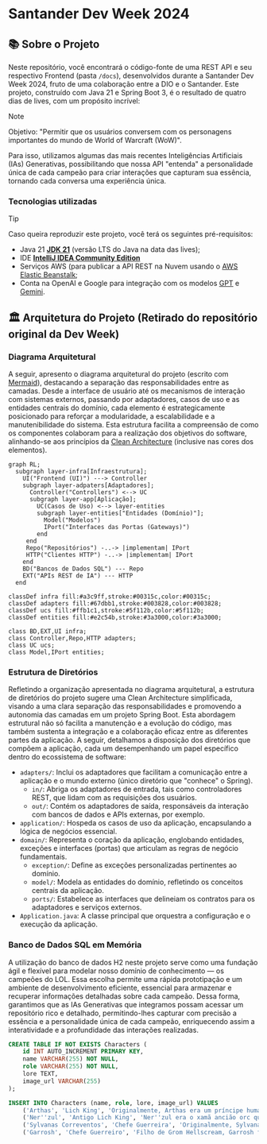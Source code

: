 
# Santander Dev Week 2024

## 📚 Sobre o Projeto

Neste repositório, você encontrará o código-fonte de uma REST API e seu respectivo Frontend (pasta `/docs`), desenvolvidos durante a Santander Dev Week 2024, fruto de uma colaboração entre a DIO e o Santander. Este projeto, construído com Java 21 e Spring Boot 3, é o resultado de quatro dias de lives, com um propósito incrível: 

> [!NOTE]
> Objetivo: "Permitir que os usuários conversem com os personagens importantes do mundo de World of Warcraft (WoW)".

Para isso, utilizamos algumas das mais recentes Inteligências Artificiais (IAs) Generativas, possibilitando que nossa API "entenda" a personalidade única de cada campeão para criar interações que capturam sua essência, tornando cada conversa uma experiência única.

### Tecnologias utilizadas

> [!TIP]
> Caso queira reproduzir este projeto, você terá os seguintes pré-requisitos:
> - Java 21 **[JDK 21](https://www.oracle.com/br/java/technologies/downloads/#java21)** (versão LTS do Java na data das lives);
> - IDE **[IntelliJ IDEA Community Edition](https://www.jetbrains.com/idea/download)** 
> - Serviços AWS (para publicar a API REST na Nuvem usando o [AWS Elastic Beanstalk](https://aws.amazon.com/elasticbeanstalk);
> - Conta na OpenAI e Google para integração com os modelos [GPT](https://platform.openai.com/docs/api-reference/chat/create) e [Gemini](https://ai.google.dev/tutorials/rest_quickstart#text-only_input).
>

## 🏛️ Arquitetura do Projeto (Retirado do repositório original da Dev Week)

### Diagrama Arquitetural
A seguir, apresento o diagrama arquitetural do projeto (escrito com [Mermaid](https://mermaid.js.org/)), destacando a separação das responsabilidades entre as camadas. Desde a interface de usuário até os mecanismos de interação com sistemas externos, passando por adaptadores, casos de uso e as entidades centrais do domínio, cada elemento é estrategicamente posicionado para reforçar a modularidade, a escalabilidade e a manutenibilidade do sistema. Esta estrutura facilita a compreensão de como os componentes colaboram para a realização dos objetivos do software, alinhando-se aos princípios da [Clean Architecture](https://blog.cleancoder.com/uncle-bob/2012/08/13/the-clean-architecture.html) (inclusive nas cores dos elementos).

```mermaid
graph RL;
  subgraph layer-infra[Infraestrutura];
    UI("Frontend (UI)") ---> Controller
    subgraph layer-adpaters[Adaptadores];
      Controller("Controllers") <--> UC
      subgraph layer-app[Aplicação];
        UC(Casos de Uso) <--> layer-entities
        subgraph layer-entities["Entidades (Domínio)"];
          Model("Modelos")
          IPort("Interfaces das Portas (Gateways)")
        end
     end
     Repo("Repositórios") -..-> |implementam| IPort
     HTTP("Clientes HTTP") -..-> |implementam| IPort
    end
    BD("Bancos de Dados SQL") --- Repo
    EXT("APIs REST de IA") --- HTTP
  end

classDef infra fill:#a3c9ff,stroke:#00315c,color:#00315c;
classDef adapters fill:#67dbb1,stroke:#003828,color:#003828;
classDef ucs fill:#ffb1c1,stroke:#5f112b,color:#5f112b;
classDef entities fill:#e2c54b,stroke:#3a3000,color:#3a3000;

class BD,EXT,UI infra;
class Controller,Repo,HTTP adapters;
class UC ucs;
class Model,IPort entities;
```

### Estrutura de Diretórios

Refletindo a organização apresentada no diagrama arquitetural, a estrutura de diretórios do projeto sugere uma Clean Architecture simplificada, visando a uma clara separação das responsabilidades e promovendo a autonomia das camadas em um projeto Spring Boot. Esta abordagem estrutural não só facilita a manutenção e a evolução do código, mas também sustenta a integração e a colaboração eficaz entre as diferentes partes da aplicação. A seguir, detalhamos a disposição dos diretórios que compõem a aplicação, cada um desempenhando um papel específico dentro do ecossistema de software:

-   `adapters/`: Inclui os adaptadores que facilitam a comunicação entre a aplicação e o mundo externo (único diretório que "conhece" o Spring).
    -   `in/`: Abriga os adaptadores de entrada, tais como controladores REST, que lidam com as requisições dos usuários.
    -   `out/`: Contém os adaptadores de saída, responsáveis da interação com bancos de dados e APIs externas, por exemplo.
-   `application/`: Hospeda os casos de uso da aplicação, encapsulando a lógica de negócios essencial.
-   `domain/`: Representa o coração da aplicação, englobando entidades, exceções e interfaces (portas) que articulam as regras de negócio fundamentais.
    -   `exception/`: Define as exceções personalizadas pertinentes ao domínio.
    -   `model/`: Modela as entidades do domínio, refletindo os conceitos centrais da aplicação.
    -   `ports/`: Estabelece as interfaces que delineiam os contratos para os adaptadores e serviços externos.
-   `Application.java`: A classe principal que orquestra a configuração e o execução da aplicação.

### Banco de Dados SQL em Memória

A utilização do banco de dados H2 neste projeto serve como uma fundação ágil e flexível para modelar nosso domínio de conhecimento — os campeões do LOL. Essa escolha permite uma rápida prototipação e um ambiente de desenvolvimento eficiente, essencial para armazenar e recuperar informações detalhadas sobre cada campeão. Dessa forma, garantimos que as IAs Generativas que integramos possam acessar um repositório rico e detalhado, permitindo-lhes capturar com precisão a essência e a personalidade única de cada campeão, enriquecendo assim a interatividade e a profundidade das interações realizadas.

```sql
CREATE TABLE IF NOT EXISTS Characters (
    id INT AUTO_INCREMENT PRIMARY KEY,
    name VARCHAR(255) NOT NULL,
    role VARCHAR(255) NOT NULL,
    lore TEXT,
    image_url VARCHAR(255)
);

INSERT INTO Characters (name, role, lore, image_url) VALUES
    ('Arthas', 'Lich King', 'Originalmente, Arthas era um príncipe humano e o filho do Rei Terenas Menethil II, governante de Lordaeron. Ele foi treinado como um paladino e era altamente respeitado por suas habilidades e liderança. No entanto, sua história toma um rumo sombrio quando ele se torna obcecado em salvar seu reino da praga dos mortos-vivos, liderada pelo Lich King, Ner''zhul. Arthas embarca em uma jornada para derrotar Ner''zhul, mas acaba caindo em desespero e corrupção. Ele renuncia aos seus votos de paladino, empunha a espada rúnica chamada "Frostmourne" e se torna um agente do Lich King. Arthas se transforma no próprio Lich King e lidera o Flagelo em uma cruzada para subjugar Azeroth. O Lich King Arthas é caracterizado por sua crueldade implacável, determinação obstinada, frieza emocional, arrogância, inteligência estratégica, domínio sobre o Flagelo e sede insaciável por vingança. Arthas, como o Lich King, é conhecido por sua frase marcante "Frostmourne hungers". Essa frase é muitas vezes proferida como um aviso sinistro antes de um combate, referindo-se à sede insaciável da espada rúnica Frostmourne por almas.', 'https://bnetcmsus-a.akamaihd.net/cms/blog_header/a6/A6R806U7HJTN1650384185893.png'),
    ('Ner''zul', 'Antigo Lich King', 'Ner''zul era o xamã ancião orc que foi enganado e fez o pacto de sangue com Kil''Jaeden, lorde demônio da Legião Ardente, se arrependendo depois. Ainda assim ele virou um orco com coração obscurecido, corrompido e cheio de sede de conquista. Pode-se considera-lo responsável em boa parte pela destruição de Draenor, que levou os remanescentes do planeta ao Twisting Nether, agora renomeado como Outland. Mais tarde ele se tornaria a mais sinistra, perversa e maligna entidade em Azeroth, o Lich King, líder absoluto e supremo comandante do exercito conhecido como flagelo morto-vivo. Ner''zhul, como o Lich King, é conhecido por sua astúcia estratégica, manipulação sinistra, conexão profunda com as artes sombrias, sede de poder absoluto e habilidade de controlar o Flagelo. Uma frase marcante associada a Ner''zhul, especialmente como o Lich King, é "All will serve". Essa frase reflete a vontade do Lich King de subjugar todos os seres vivos sob seu controle, transformando-os em servos do Flagelo.', 'https://static.wikia.nocookie.net/wowwiki/images/e/e7/Nerzhul_Lich_King.jpg/revision/latest?cb=20170904082616'),
    ('Sylvanas Correventos', 'Chefe Guerreira', 'Originalmente, Sylvanas era uma alta-elfa, a Ranger-General de Quel''Thalas, um reino élfico. No entanto, durante a Terceira Guerra, ela foi morta por Arthas Menethil, o Lich King, e transformada em uma Renegada, uma morta-viva. A partir daí, ela se tornou uma líder formidável e controversa. Ao longo das expansões de WoW, Sylvanas desempenhou vários papéis, desde líder dos Renegados até Chefe Guerreira da Horda. Ela é conhecida por suas ações controversas e moralmente cinzentas, muitas vezes agindo em busca de poder e sobrevivência para seu povo, independentemente das consequências. é marcada por sua determinação incansável, astúcia implacável, complexidade emocional, senso de sobrevivência aguçado e uma mistura de desespero e amargura de sua condição como uma Banshee Rainha. Uma frase característica associada a Sylvanas Windrunner é "Dark Lady watch over you". Essa expressão é usada por Sylvanas como uma bênção ou despedida, referindo-se a ela mesma como a "Dark Lady", a líder dos Renegados.', 'https://lendasdeazeroth.com.br/wp-content/uploads/2013/11/sylvanas-windrunner-07-scaled.jpg'),
    ('Garrosh', 'Chefe Guerreiro', 'Filho de Grom Hellscream, Garrosh foi um líder polêmico da Horda, servindo como Warchief durante um período conturbado. Ele buscava a supremacia da Horda através da força e da conquista, muitas vezes entrando em conflito com outras facções e até mesmo com membros de sua própria facção. Garrosh Hellscream é caracterizado por sua ferocidade inabalável, ambição desmedida, nacionalismo ardente, rigidez moral, e uma busca incansável por poder e glória para a Horda. Uma das frases marcantes associadas a Garrosh Hellscream é "Strength and honor", que reflete sua ênfase na força e na honra como valores fundamentais da Horda. Essa frase é frequentemente usada por Garrosh como um lema pessoal e como uma exortação aos seus seguidores.', 'https://lendasdeazeroth.com.br/wp-content/uploads/2013/11/Garrosh-Hellscream-03.jpg');
```
